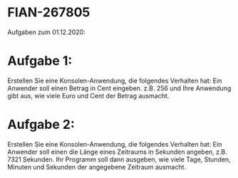 # FIAN-267805


Aufgaben zum 01.12.2020:

# Aufgabe 1:
Erstellen Sie eine Konsolen-Anwendung, die folgendes Verhalten hat:
Ein Anwender soll einen Betrag in Cent eingeben. z.B. 256 und Ihre Anwendung gibt aus, wie viele
Euro und Cent der Betrag ausmacht.

# Aufgabe 2: 
Erstellen Sie eine Konsolen-Anwendung, die folgendes Verhalten hat:
Ein Anwender soll einen die Länge eines Zeitraums in Sekunden angeben, z.B. 7321 Sekunden. Ihr
Programm soll dann ausgeben, wie viele Tage, Stunden, Minuten und Sekunden der angegebene
Zeitraum ausmacht.
